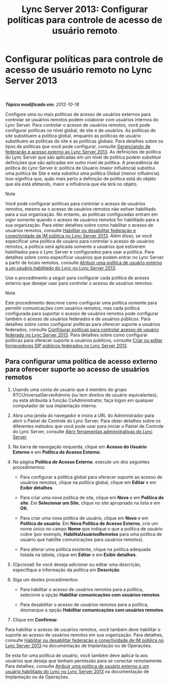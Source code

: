 ﻿---
title: 'Lync Server 2013: Configurar políticas para controle de acesso de usuário remoto'
TOCTitle: Configurar políticas para controle de acesso de usuário remoto
ms:assetid: 8f556849-692b-44a0-9514-4468fc9a39d0
ms:mtpsurl: https://technet.microsoft.com/pt-br/library/Gg398725(v=OCS.15)
ms:contentKeyID: 49307452
ms.date: 05/19/2016
mtps_version: v=OCS.15
ms.translationtype: HT
---

# Configurar políticas para controle de acesso de usuário remoto no Lync Server 2013

 

_**Tópico modificado em:** 2012-10-18_

Configure uma ou mais políticas de acesso de usuários externos para controlar se usuários remotos podem colaborar com usuários internos do Lync Server. Para controlar o acesso de usuários remotos, você pode configurar políticas no nível global, de site e de usuários. As políticas de site substituem a política global, enquanto as políticas de usuário substituem as políticas de site e as políticas globais. Para detalhes sobre os tipos de políticas que você pode configurar, consulte [Gerenciando de federação e acesso externo ao Lync Server 2013](lync-server-2013-managing-federation-and-external-access-to-lync-server-2013.md). As definições de política do Lync Server que são aplicadas em um nível de política podem substituir definições que são aplicadas em outro nível de política. A precedência de política do Lync Server é: política de Usuário (maior influência) substitui uma política de Site e esta substitui uma política Global (menor influência). Isso significa que, quão mais perto a definição de política está do objeto que ela está afetando, maior a influência que ela terá no objeto.

> [!note]  
> Você pode configurar políticas para controlar o acesso de usuários remotos, mesmo se o acesso de usuários remotos não estiver habilitado para a sua organização. No entanto, as políticas configuradas entram em vigor somente quando o acesso de usuários remotos for habilitado para a sua organização. Para obter detalhes sobre como habilitar o acesso de usuários remotos, consulte <a href="lync-server-2013-enable-or-disable-federation-and-public-im-connectivity.md">Habilitar ou desabilitar federação e conectividade de IM pública no Lync Server 2013</a>. Além disso, se você especificar uma política de usuário para controlar o acesso de usuários remotos, a política será aplicada somente a usuários que estiverem habilitados para o Lync Server e configurados para usar a política. Para detalhes sobre como especificar usuários que podem entrar no Lync Server a partir de locais remotos, consulte <a href="lync-server-2013-assign-an-external-user-access-policy-to-a-lync-enabled-user.md">Atribuir uma política de usuário externo a um usuário habilitado do Lync no Lync Server 2013</a>.

Use o procedimento a seguir para configurar cada política de acesso externo que desejar usar para controlar o acesso de usuários remotos.

> [!note]  
> Este procedimento descreve como configurar uma política somente para permitir comunicações com usuários remotos, mas cada política configurada para suportar o acesso de usuários remotos pode configurar também o acesso de usuários federados e de usuários públicos. Para detalhes sobre como configurar políticas para oferecer suporte a usuários federados, consulte <a href="lync-server-2013-configure-policies-to-control-federated-user-access.md">Configurar políticas para controlar acesso de usuário federado no Lync Server 2013</a>. Para detalhes sobre como configurar políticas para oferecer suporte a usuários públicos, consulte <a href="lync-server-2013-create-or-edit-public-sip-federated-providers.md">Criar ou editar fornecedores SIP públicos federados no Lync Server 2013</a>.

## Para configurar uma política de acesso externo para oferecer suporte ao acesso de usuários remotos

1.  Usando uma conta de usuário que é membro do grupo RTCUniversalServerAdmins (ou tem direitos de usuário equivalentes), ou está atribuída à função CsAdministrator, faça logon em qualquer computador de sua implantação interna.

2.  Abra uma janela do navegador e insira a URL do Administrador para abrir o Painel de Controle do Lync Server. Para obter detalhes sobre os diferentes métodos que você pode usar para iniciar o Painel de Controle do Lync Server, consulte [Abrir ferramentas administrativas do Lync Server](lync-server-2013-open-lync-server-administrative-tools.md).

3.  Na barra de navegação esquerda, clique em **Acesso do Usuário Externo** e em **Política de Acesso Externo**.

4.  Na página **Política de Acesso Externo**, execute um dos seguintes procedimentos:
    
      - Para configurar a política global para oferecer suporte ao acesso de usuários remotos, clique na política global, clique em **Editar** e em **Exibir detalhes**.
    
      - Para criar uma nova política de site, clique em **Nova** e em **Política de site**. Em **Selecionar um Site**, clique no site apropriado na lista e em **OK**.
    
      - Para criar uma nova política de usuário, clique em **Novo** e em **Política de usuário**. Em **Nova Política de Acesso Externo**, crie um nome único no campo **Nome** que indique o que a política de usuário cobre (por exemplo, **HabilitaUsuáriosRemotos** para uma política de usuário que habilite comunicações para usuários remotos).
    
      - Para alterar uma política existente, clique na política adequada listada na tabela, clique em **Editar** e em **Exibir detalhes**.

5.  (Opcional) Se você deseja adicionar ou editar uma descrição, especifique a informação da política em **Descrição**.

6.  Siga um destes procedimentos:
    
      - Para habilitar o acesso de usuários remotos para a política, selecione a opção **Habilitar comunicações com usuários remotos**.
    
      - Para desabilitar o acesso de usuários remotos para a política, desmarque a opção **Habilitar comunicações com usuários remotos**.

7.  Clique em **Confirmar**.

Para habilitar o acesso de usuários remotos, você também deve habilitar o suporte ao acesso de usuários remotos em sua organização. Para detalhes, consulte [Habilitar ou desabilitar federação e conectividade de IM pública no Lync Server 2013](lync-server-2013-enable-or-disable-federation-and-public-im-connectivity.md) na documentação de Implantação ou de Operações.

Se esta for uma política de usuário, você também deve aplicá-la aos usuários que deseja que tenham permissão para se conectar remotamente. Para detalhes, consulte [Atribuir uma política de usuário externo a um usuário habilitado do Lync no Lync Server 2013](lync-server-2013-assign-an-external-user-access-policy-to-a-lync-enabled-user.md) na documentação de Implantação ou de Operações.

